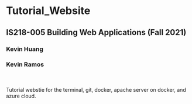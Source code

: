 # Tutorial_Website

## IS218-005 Building Web Applications (Fall 2021)

### Kevin Huang
### Kevin Ramos
\
\
Tutorial webstie for the terminal, git, docker, apache server on docker, and azure cloud.

